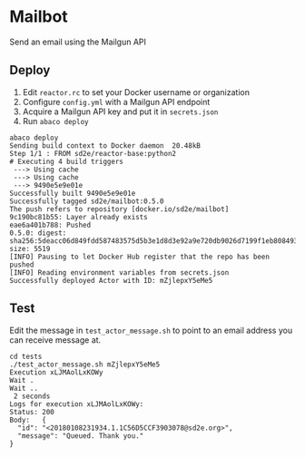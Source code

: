 # Mailbot

Send an email using the Mailgun API

## Deploy

1. Edit `reactor.rc` to set your Docker username or organization 
2. Configure `config.yml` with a Mailgun API endpoint
3. Acquire a Mailgun API key and put it in `secrets.json`
4. Run `abaco deploy`

```shell
abaco deploy
Sending build context to Docker daemon  20.48kB
Step 1/1 : FROM sd2e/reactor-base:python2
# Executing 4 build triggers
 ---> Using cache
 ---> Using cache
 ---> 9490e5e9e01e
Successfully built 9490e5e9e01e
Successfully tagged sd2e/mailbot:0.5.0
The push refers to repository [docker.io/sd2e/mailbot]
9c190bc81b55: Layer already exists 
eae6a401b788: Pushed 
0.5.0: digest: sha256:5deacc06d849fdd587483575d5b3e1d8d3e92a9e720db9026d7199f1eb808493 size: 5519
[INFO] Pausing to let Docker Hub register that the repo has been pushed
[INFO] Reading environment variables from secrets.json
Successfully deployed Actor with ID: mZjlepxY5eMe5
```

## Test

Edit the message in `test_actor_message.sh` to point to an email address you can receive message at.

```shell
cd tests
./test_actor_message.sh mZjlepxY5eMe5
Execution xLJMAolLxKOWy 
Wait .
Wait ..
 2 seconds
Logs for execution xLJMAolLxKOWy:
Status: 200
Body:   {
  "id": "<20180108231934.1.1C56D5CCF3903078@sd2e.org>",
  "message": "Queued. Thank you."
}
```
